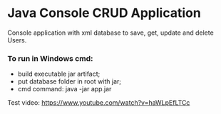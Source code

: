 # Java Console CRUD Application 

Console application with xml database to save, get, update and delete Users.

### To run in Windows cmd:

- build executable jar artifact;
- put database folder in root with jar;
- cmd command: java -jar app.jar

Test video:  https://www.youtube.com/watch?v=haWLpEfLTCc

